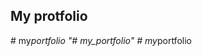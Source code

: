 ## My protfolio

#   m y _ p o r t f o l i o 
 
 "# my_portfolio" 
#   m y _ p o r t f o l i o 
 
 
